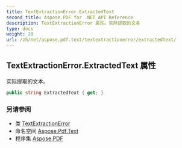 ```yaml
---
title: TextExtractionError.ExtractedText
second_title: Aspose.PDF for .NET API Reference
description: TextExtractionError 属性。实际提取的文本
type: docs
weight: 20
url: /zh/net/aspose.pdf.text/textextractionerror/extractedtext/
---
```

## TextExtractionError.ExtractedText 属性

实际提取的文本。

```csharp
public string ExtractedText { get; }
```

### 另请参阅

* 类 [TextExtractionError](../)
* 命名空间 [Aspose.Pdf.Text](../../../aspose.pdf.text/)
* 程序集 [Aspose.PDF](../../../)